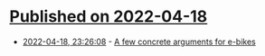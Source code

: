 # [Published on 2022-04-18](index.md)

* [2022-04-18, 23:26:08](https://news.ycombinator.com/item?id=31078006) - [A few concrete arguments for e-bikes](https://www.tbray.org/ongoing/When/202x/2022/04/18/E-Bike)
